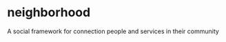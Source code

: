 neighborhood
============

A social framework for connection people and services in their community
